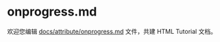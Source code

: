onprogress.md
===

欢迎您编辑 <a target="__blank" href="https://github.com/jaywcjlove/html-tutorial/blob/master/docs/attribute/onprogress.md">docs/attribute/onprogress.md</a> 文件，共建 HTML Tutorial 文档。